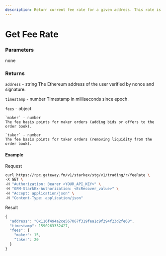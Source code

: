 ```yaml
---
description: Return current fee rate for a given address. This rate is dependent on the trading volume of the user.
---
```

# Get Fee Rate

### **Parameters**

none

### **Returns**
`address` - string
The Ethereum address of the user verified by nonce and signature.

`timestamp` - number
Timestamp in milliseconds since epoch.

`fees` - object

    `maker` - number
    The fee basis points for maker orders (adding bids or offers to the order book).

    `taker` - number
    The fee basis points for taker orders (removing liquidity from the order book).

#### **Example**

Request

```bash
curl https://rpc.gateway.fm/v1/starkex/stg/v1/trading/r/feeRate \
-X GET \
-H "Authorization: Bearer <YOUR_API_KEY>" \
-H "GFM-StarkEx-Authorization: <EcRecover_value>" \
-H "Accept: application/json" \
-H "Content-Type: application/json" 
```


Result

```javascript
{
  "address": "0x116f494a2ce567067f319fea1c9f294f23d2fe68",
  "timestamp": 1590263332427,
  "fees": {
    "maker": 15,
    "taker": 20
  }
}
```